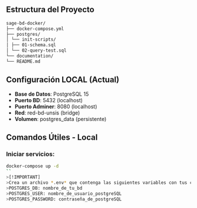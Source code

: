 
## Estructura del Proyecto
```markdown
sage-bd-docker/
├── docker-compose.yml
├── postgres/
│ └── init-scripts/
│ ├── 01-schema.sql
│ └── 02-query-test.sql
└── documentation/
└── README.md
```
## Configuración LOCAL (Actual)
- **Base de Datos**: PostgreSQL 15
- **Puerto BD**: 5432 (localhost)
- **Puerto Adminer**: 8080 (localhost)
- **Red**: red-bd-unsis (bridge)
- **Volumen**: postgres_data (persistente)

## Comandos Útiles - Local

### Iniciar servicios:
```bash
docker-compose up -d
``
>[!IMPORTANT]
>Crea un archivo *.env* que contenga las siguientes variables con tus credenciales
>POSTGRES_DB: nombre_de_tu_bd
>POSTGRES_USER: nombre_de_usuario_postgreSQL
>POSTGRES_PASSWORD: contraseña_de_postgreSQL
